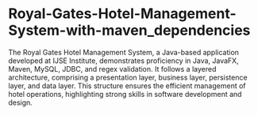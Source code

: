 # Royal-Gates-Hotel-Management-System-with-maven_dependencies
The Royal Gates Hotel Management System, a Java-based application developed at IJSE Institute, demonstrates proficiency in Java, JavaFX, Maven, MySQL, JDBC, and regex validation. It follows a layered architecture, comprising a presentation layer, business layer, persistence layer, and data layer. This structure ensures the efficient management of hotel operations, highlighting strong skills in software development and design.
